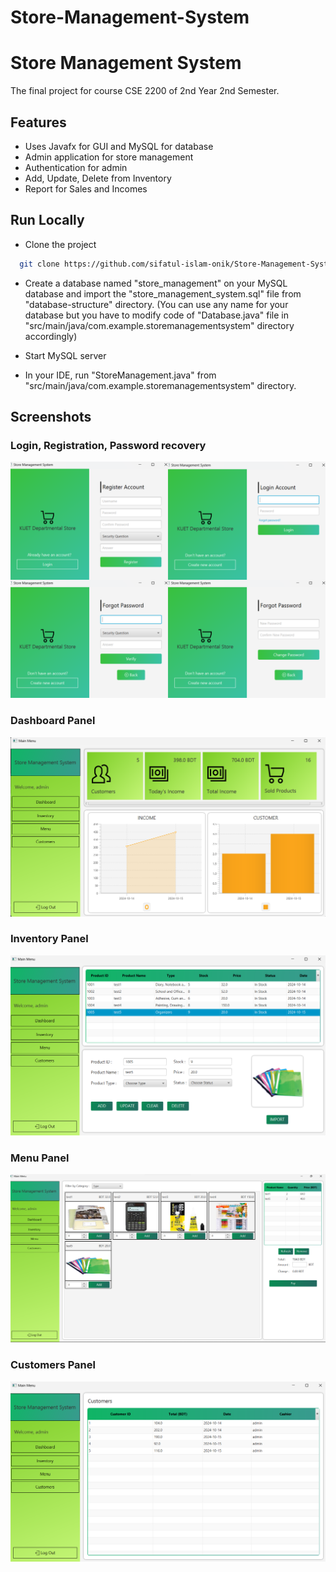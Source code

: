 # Store-Management-System
# Store Management System

The final project for course CSE 2200 of 2nd Year 2nd Semester.



## Features

- Uses Javafx for GUI and MySQL for database
- Admin application for store management
- Authentication for admin
- Add, Update, Delete from Inventory
- Report for Sales and Incomes


## Run Locally

- Clone the project

```bash
  git clone https://github.com/sifatul-islam-onik/Store-Management-System.git
```

- Create a database named "store_management" on your MySQL database and import the "store_management_system.sql" file from "database-structure" directory.
  (You can use any name for your database but you have to modify code of "Database.java" file in "src/main/java/com.example.storemanagementsystem" directory accordingly)

- Start MySQL server
- In your IDE, run "StoreManagement.java" from "src/main/java/com.example.storemanagementsystem" directory.

## Screenshots

### Login, Registration, Password recovery

![](https://github.com/sifatul-islam-onik/Store-Management-System/blob/main/screenshots/authentication.png)

### Dashboard Panel

![](https://github.com/sifatul-islam-onik/Store-Management-System/blob/main/screenshots/menu_dashboard.png)

### Inventory Panel

![](https://github.com/sifatul-islam-onik/Store-Management-System/blob/main/screenshots/menu_inventory.png)

### Menu Panel

![](https://github.com/sifatul-islam-onik/Store-Management-System/blob/main/screenshots/menu_menu.png)

### Customers Panel

![](https://github.com/sifatul-islam-onik/Store-Management-System/blob/main/screenshots/menu_customers.png)